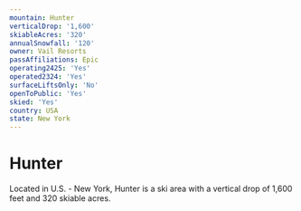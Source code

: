 ```yaml
---
mountain: Hunter
verticalDrop: '1,600'
skiableAcres: '320'
annualSnowfall: '120'
owner: Vail Resorts
passAffiliations: Epic
operating2425: 'Yes'
operated2324: 'Yes'
surfaceLiftsOnly: 'No'
openToPublic: 'Yes'
skied: 'Yes'
country: USA
state: New York
---
```


# Hunter

Located in U.S. - New York, Hunter is a ski area with a vertical drop of 1,600 feet and 320 skiable acres.
